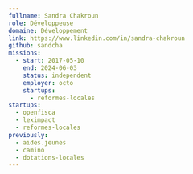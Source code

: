 ```yaml
---
fullname: Sandra Chakroun
role: Développeuse
domaine: Développement
link: https://www.linkedin.com/in/sandra-chakroun
github: sandcha
missions:
  - start: 2017-05-10
    end: 2024-06-03
    status: independent
    employer: octo
    startups:
      - reformes-locales
startups:
  - openfisca
  - leximpact
  - reformes-locales
previously:
  - aides.jeunes
  - camino
  - dotations-locales
---
```

